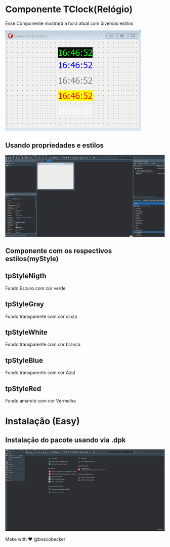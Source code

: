 # Componente TClock(Relógio)
Esse Componente mostrará a hora atual com diversos estilos

![Screenshot](/images/ScreenshotClock.png)


## Usando propriedades e estilos

![Screenshot](/images/usingStyles.gif)


## Componente com os respectivos estilos(myStyle) 

## tpStyleNigth 
 Fundo Escuro com cor verde

## tpStyleGray 
 Fundo transparente com cor cinza

## tpStyleWhite 
 Fundo transparente com cor branca

## tpStyleBlue 
 Fundo transparente com cor Azul

## tpStyleRed
 Fundo amarelo com cor Vermelha

# Instalação (Easy)

## Instalação do pacote usando via .dpk
![Screenshot](/images/howinstall.gif)



Make with ❤ @boscobecker